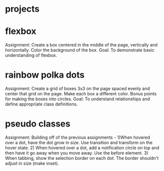# projects

# flexbox 
Assignment: Create a box centered in the middle of the page, vertically
and horizontally. Color the background of the box. 
Goal: To demonstrate basic understanding of flexbox. 

# rainbow polka dots
Assignment: Create a grid of boxes 3x3 on the page spaced evenly and center that grid on the page. 
Make each box a different color. Bonus points for making the boxes into circles. 
Goal: To understand relationships and define appropriate class definitions. 

# pseudo classes
Assignment: Building off of the previous assignments - 1)When hovered over a dot, have the dot grow in size. Use transition and transform on the hover state. 2) When hovered over a dot, add a notification circle on top and then have it go away when you move away. Use the before element. 3) When tabbing, show the selection border on each dot. The border shouldn't adjust in size (make inset). 